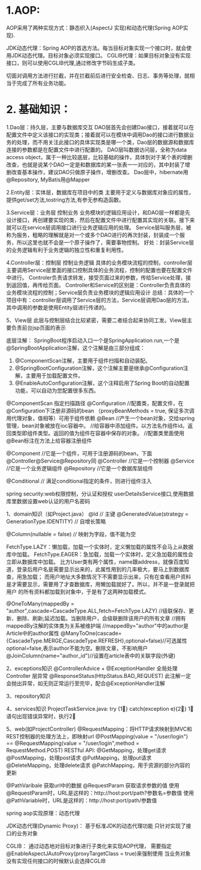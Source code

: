 # 1.AOP:

AOP采用了两种实现方式：静态织入(AspectJ 实现)和动态代理(Spring AOP实现).

JDK动态代理：Spring AOP的首选方法。每当目标对象实现一个接口时，就会使用JDK动态代理。目标对象必须实现接口。
CGLIB代理：如果目标对象没有实现接口，则可以使用CGLIB代理,通过修改字节码生成子类。

切面对调用方法进行拦截，并在拦截前后进行安全检查、日志、事务等处理，就相当于完成了所有业务功能。



# 2. 基础知识：

1.Dao层：持久层，主要与数据库交互
DAO层首先会创建Dao接口，接着就可以在配置文件中定义该接口的实现类；接着就可以在模块中调用Dao的接口进行数据业务的处理，而不用关注此接口的具体实现类是哪一个类，Dao层的数据源和数据库连接的参数都是在配置文件中进行配置的。
DAO层叫数据访问层，全称为data access object，属于一种比较底层，比较基础的操作，具体到对于某个表的增删改查，也就是说某个DAO一定是和数据库的某一张表一一对应的，其中封装了增删改查基本操作，建议DAO只做原子操作，增删改查。
Dao层中，hibernate用@Repository, MyBatis用@Mapper

2.Entity层：实体层，数据库在项目中的类
主要用于定义与数据库对象应的属性，提供get/set方法,tostring方法,有参无参构造函数。

3.Service层：业务层 控制业务
业务模块的逻辑应用设计，和DAO层一样都是先设计接口，再创建要实现的类，然后在配置文件中进行配置其实现的关联。接下来就可以在service层调用接口进行业务逻辑应用的处理。
Service层叫服务层，被称为服务，粗略的理解就是对一个或多个DAO进行的再次封装，封装成一个服务，所以这里也就不会是一个原子操作了，需要事物控制。
好处：封装Service层的业务逻辑有利于业务逻辑的独立性和重复利用性。

4.Controller层：控制层 控制业务逻辑
具体的业务模块流程的控制，controller层主要调用Service层里面的接口控制具体的业务流程，控制的配置也要在配置文件中进行。
Controler负责请求转发，接受页面过来的参数，传给Service处理，接到返回值，再传给页面。
Controller和Service的区别是：Controller负责具体的业务模块流程的控制；Service层负责业务模块的逻辑应用设计
总结：具体的一个项目中有：controller层调用了Service层的方法，Service层调用Dao层的方法，其中调用的参数是使用Entity层进行传递的。

5、View层
此层与控制层结合比较紧密，需要二者结合起来协同工发。View层主要负责前台jsp页面的表示

底层注解：
SpringBoot程序启动入口一个是SpringApplication.run,一个是@SpringBootApplication注解，这个注解是由三部分组成：
1. @ComponentScan注解，主要用于组件扫描和自动装配。
2. @SpringBootConfiguration注解，这个注解主要是继承@Configuration注解，主要用于加载配置文件。
3. @EnableAutoConfiguration注解，这个注释启用了Spring Boot的自动配置功能，可以自动为您配置很多东西。

@ComponentScan 指定扫描路径
@Configuration //配置类，配置文件，在@Configuration下注册非源码的bean
（proxyBeanMethods = true, 保证多次调用代理对象，值相等）可用于组件依赖
@Bean  //产生一个bean对象，交给spring管理，bean对象被放在ioc容器中。
//给容器中添加组件。以方法名作组件id。返回类型即组件类型。返回的值为组件在容器中保存的对象。
//配置类里面使用@Bean标注在方法上给容器注册组件

@Component  //它是一个组件，可用于注册源码的bean，下面@Controller@Service@Repository同
@Controller //它是一个控制器
@Service  //它是一个业务逻辑组件
@Repository //它是一个数据库层组件

@Conditional // 满足conditional指定的条件，则进行组件注入





spring security:web权限控制，分认证和授权
userDetailsService接口,使用数据库里数据设置web认证的用户名密码





1、domain知识（如Project.java）
@Id // 主键
@GeneratedValue(strategy = GenerationType.IDENTITY) // 自增长策略

@Column(nullable = false) // 映射为字段，值不能为空

FetchType.LAZY：懒加载，加载一个实体时，定义懒加载的属性不会马上从数据库中加载。
FetchType.EAGER：急加载，加载一个实体时，定义急加载的属性会立即从数据库中加载。
比方User类有两个属性，name跟address，就像百度知道，登录后用户名是需要显示出来的，此属性用到的几率极大，要马上到数据库查，用急加载；
而用户地址大多数情况下不需要显示出来，只有在查看用户资料是才需要显示，需要用了才查数据库，用懒加载就好了。所以，并不是一登录就把用户
的所有资料都加载到对象中，于是有了这两种加载模式。

@OneToMany(mappedBy = "author",cascade=CascadeType.ALL,fetch=FetchType.LAZY)
    //级联保存、更新、删除、刷新;延迟加载。当删除用户，会级联删除该用户的所有文章
    //拥有mappedBy注解的实体类为关系被维护端
     //mappedBy="author"中的author是Article中的author属性
@ManyToOne(cascade={CascadeType.MERGE,CascadeType.REFRESH},optional=false)//可选属性optional=false,表示author不能为空。删除文章，不影响用户
    @JoinColumn(name="author_id")//设置在article表中的关联字段(外键)




2、exceptions知识
@ControllerAdvice + @ExceptionHandler 全局处理 Controller 层异常
@ResponseStatus(HttpStatus.BAD_REQUEST) 此注解一定会抛出异常，如无则正常运行至完毕，配合@ExceptionHandler注解



3、repository知识



4、services知识
ProjectTaskService.java:
try {1⃣️} catch(exception e){2⃣️}
1⃣️语句出现错误异常时，执行2⃣️




5、web(如ProjectController)
@RequestMapping：将HTTP请求映射到MVC和REST控制器的处理方法上，即映射url
@PostMapping(value = "/user/login") == @RequestMapping(value = "/user/login",method = RequestMethod.POST)
RESTful API:
@GetMapping，处理get请求
@PostMapping，处理post请求
@PutMapping，处理put请求
@DeleteMapping，处理delete请求
@PatchMapping，用于资源的部分内容的更新

@PathVaribale 获取url中的数据
@RequestParam 获取请求参数的值
使用@RequestParam时，URL是这样的：http://host:port/path?参数名=参数值
使用@PathVariable时，URL是这样的：http://host:port/path/参数值





spring aop实现原理：动态代理

JDK动态代理(Dynamic Proxy)：
基于标准JDK的动态代理功能
只针对实现了接口的业务对象

CGLIB：
通过动态地对目标对象进行子类化来实现AOP代理，
需要指定@EnableAspectJAutoProxy(proxyTargetClass = true)来强制使用
当业务对象没有实现任何接口的时候默认会选择CGLIB